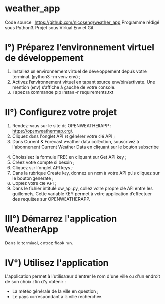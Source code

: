 # weather_app

Code source : https://github.com/nicoseng/weather_app
Programme rédigé sous Python3. Projet sous Virtual Env et Git

# I°) Préparez l’environnement virtuel de développement

1.	Installez un environnement virtuel de développement depuis votre terminal. (python3 –m venv env) ;
2.	Activez l’environnement virtuel en tapant source env/bin/activate. Une mention (env) s’affiche à gauche de votre console.
3.	Tapez la commande pip install -r requirements.txt

# II°) Configurez votre projet 

1.	 Rendez-vous sur le site de OPENWEATHERAPP : https://openweathermap.org/.
2.	 Cliquez dans l'onglet API et générer votre clé API ;
3.	 Dans Current & Forecast weather data collection, souscrivez à l'abonnement Current Weather Data en cliquant sur le bouton subscribe ;
4.	 Choissisez la formule FREE en cliquant sur Get API key ;
5.	 Créez votre compte si besoin ;
6.	 Cliquez sur l'onglet API keys ;
7.	 Dans la rubrique Create key, donnez un nom à votre API puis cliquez sur le bouton generate ;
8.	 Copiez votre clé API ;
9.	 Dans le fichier intitulé ow_api.py, collez votre propre clé API entre les guillemets. Cette variable KEY permet à votre application d'effectuer des requêtes sur OPENWEATHERAPP.

# III°) Démarrez l'application WeatherApp

Dans le terminal, entrez flask run.


# IV°) Utilisez l'application

L'application permet à l'utilisateur d'entrer le nom d'une ville ou d'un endroit de son choix afin d'y obtenir :

- La météo générale de la ville en question ;
- Le pays correspondant à la ville recherchée.
